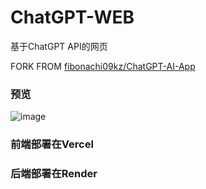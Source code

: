 # ChatGPT-WEB
基于ChatGPT API的网页

FORK FROM [fibonachi09kz/ChatGPT-AI-App](https://github.com/fibonachi09kz/ChatGPT-AI-App)
### 预览
![image](https://user-images.githubusercontent.com/89796393/213207088-9e0a2880-f38a-4c5f-8818-ca0c9926c25f.png)
### 前端部署在Vercel



### 后端部署在Render
